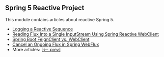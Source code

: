 ## Spring 5 Reactive Project

This module contains articles about reactive Spring 5.

- [Logging a Reactive Sequence](https://www.baeldung.com/spring-reactive-sequence-logging)
- [Reading Flux Into a Single InputStream Using Spring Reactive WebClient](https://www.baeldung.com/spring-reactive-read-flux-into-inputstream)
- [Spring Boot FeignClient vs. WebClient](https://www.baeldung.com/spring-boot-feignclient-vs-webclient)
- [Cancel an Ongoing Flux in Spring WebFlux](https://www.baeldung.com/spring-webflux-cancel-flux)
- More articles: [[<-- prev]](../spring-5-reactive-2)
